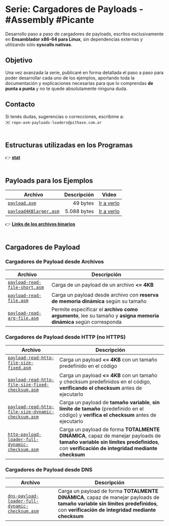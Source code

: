 # Serie: Cargadores de Payloads - #Assembly #Picante

Desarrollo paso a paso de cargadores de payloads, escritos exclusivamente en **Ensamblador x86-64 para Linux**, sin dependencias externas y utilizando sólo **syscalls nativas**.

## Objetivo  

Una vez avanzada la serie, publicaré en forma detallada el paso a paso para poder desarrollar cada uno de los ejemplos, aportando toda la documentación y explicaciones necesarias para que lo comprendas **de punta a punta** y no te quede absolutamente ninguna duda.

## Contacto  

Si tenés dudas, sugerencias o correcciones, escribime a:  
✉️ `repo-asm-payloads-loaders@pithase.com.ar`  
⠀
## Estructuras utilizadas en los Programas

👉 **[stat](https://github.com/Pithase/asm-payloads-loaders/blob/main/structures.md#struct-stat)**  
⠀


## Payloads para los Ejemplos  

| Archivo | Descripción | Video |
|---------|------------:|-------|
| [`payload.asm`](https://github.com/Pithase/asm-payloads-loaders/blob/main/payload.asm) | 49 bytes | <a href="https://www.youtube.com/watch?v=IOwcONxLpek" target="_blank">Ir a verlo</a> |
| [`payload4KBlarger.asm`](https://github.com/Pithase/asm-payloads-loaders/blob/main/payload4KBlarger.asm) | 5.088 bytes | <a href="https://www.youtube.com/watch?v=h0860AN2gSE" target="_blank">Ir a verlo</a> |

👉 **[Links de los archivos binarios](https://github.com/Pithase/asm-payloads-loaders/tree/main/bin)**  
⠀

## Cargadores de Payload  

### Cargadores de Payload desde Archivos  

| Archivo | Descripción |
|---------|-------------|
| [`payload-read-file-short.asm`](https://github.com/Pithase/asm-payloads-loaders/blob/main/payload-read-file-short.asm) | Carga de un payload de un archivo **<= 4KB** |
| [`payload-read-file.asm`](https://github.com/Pithase/asm-payloads-loaders/blob/main/payload-read-file.asm) | Carga un payload desde archivo con **reserva de memoria dinámica** según su tamaño |
| [`payload-read-arg-file.asm`](https://github.com/Pithase/asm-payloads-loaders/blob/main/payload-read-arg-file.asm) | Permite especificar el **archivo como argumento**, lee su tamaño y **asigna memoria dinámica** según corresponda |

### Cargadores de Payload desde HTTP (no HTTPS)  

| Archivo | Descripción |
|---------|-------------|
| [`payload-read-http-file-size-fixed.asm`](https://github.com/Pithase/asm-payloads-loaders/blob/main/payload-read-http-file-size-fixed.asm) | Carga un payload **<= 4KB** con un tamaño predefinido en el código |
| [`payload-read-http-file-size-fixed-checksum.asm`](https://github.com/Pithase/asm-payloads-loaders/blob/main/payload-read-http-file-size-fixed-checksum.asm) | Carga un payload **<= 4KB** con un tamaño y checksum predefinidos en el código, **verificando el checksum** antes de ejecutarlo |
| [`payload-read-http-file-size-dynamic-checksum.asm`](https://github.com/Pithase/asm-payloads-loaders/blob/main/payload-read-http-file-size-dynamic-checksum.asm) | Carga un payload de **tamaño variable**, **sin límite de tamaño** (predefinido en el código) y **verifica el checksum** antes de ejecutarlo |
| [`http-payload-loader-full-dynamic-checksum.asm`](https://github.com/Pithase/asm-payloads-loaders/blob/main/http-payload-loader-full-dynamic-checksum.asm) | Carga un payload de forma **TOTALMENTE DINÁMICA**, capaz de manejar payloads de **tamaño variable sin límites predefinidos**, con **verificación de integridad mediante checksum** |

### Cargadores de Payload desde DNS  

| Archivo | Descripción |
|---------|-------------|
| [`dns-payload-loader-full-dynamic-checksum.asm`](https://github.com/Pithase/asm-payloads-loaders/blob/main/dns-payload-loader-full-dynamic-checksum.asm) | Carga un payload de forma **TOTALMENTE DINÁMICA**, capaz de manejar payloads de **tamaño variable sin límites predefinidos**, con **verificación de integridad mediante checksum** |
